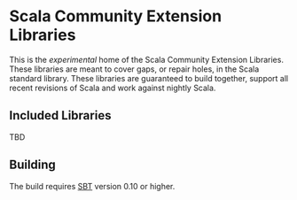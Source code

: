 # Scala Community Extension Libraries

This is the _experimental_ home of the Scala Community Extension Libraries.   These libraries are meant to cover gaps, or repair holes, in the Scala standard library.   These libraries are guaranteed to build together, support all recent revisions of Scala and work against nightly Scala.

## Included Libraries

TBD

## Building

The build requires [SBT](http://github.com/harrah/xsbt) version 0.10 or higher.
